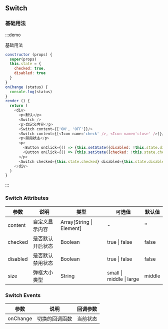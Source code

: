 ## Switch


### 基础用法

:::demo

基础用法

```js
constructor (props) {
  super(props)
  this.state = {
    checked: true,
    disabled: true
  }
}
onChange (status) {
  console.log(status)
}
render () {
  return (
    <div>
      <p>默认</p>
      <Switch />
      <p>自定义内容</p>
      <Switch content={['ON', 'OFF']}/>
      <Switch content={[<Icon name='check' />, <Icon name='close' />]}/>
      <p>禁用状态</p>
      <p>
        <Button onClick={() => {this.setState({disabled: !this.state.disabled})}}>切换禁用</Button>
        <Button onClick={() => {this.setState({checked: !this.state.checked})}}>切换开启</Button>
      </p>
      <Switch checked={this.state.checked} disabled={this.state.disabled} content={['开', '关']} onChange={this.onChange.bind(this)}/>
    </div>
  )
}
```
:::



###  Switch Attributes

| 参数 | 说明 | 类型 | 可选值 | 默认值 |
| -------- | ----- | ---- | ---- | ---- |
| content |  自定义显示内容 |  Array[String \| Element] | - | '' |
| checked |  是否默认开启状态 | Boolean | true  \| false |  false |
| disabled |  是否默认禁用状态 | Boolean | true  \| false |  false |
| size | 弹框大小类型 | String | small \| middle \| large | middle |


###  Switch Events

| 参数 | 说明 | 回调参数
| ------- | ------- | ------- |
|  onChange |  切换的回调函数 | 当前状态 |
